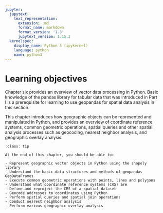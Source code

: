```yaml
---
jupyter:
  jupytext:
    text_representation:
      extension: .md
      format_name: markdown
      format_version: '1.3'
      jupytext_version: 1.15.2
  kernelspec:
    display_name: Python 3 (ipykernel)
    language: python
    name: python3
---
```


<!-- #region editable=true slideshow={"slide_type": ""} tags=["learning_objectives"] -->
# Learning objectives
<!-- #endregion -->

<!-- #region editable=true slideshow={"slide_type": ""} -->
Chapter six provides an overview of vector data processing in Python. Basic knowledge of the pandas library for tabular data that was introduced in Part I is a prerequisite for learning to use geopandas for spatial data analysis in this section.

This chapter introduces how geographic objects can be represented and manipulated in Python, and provides an overview of coordinate reference systems, common geometric operations, spatial queries and other spatial analysis processes such as geocoding, nearest neighbor analysis, and geographic overlay analysis. 


<!-- #endregion -->

<!-- #region editable=true slideshow={"slide_type": ""} tags=["lo_box"] -->
```{admonition} Learning objectives
:class: tip

At the end of this chapter, you should be able to:

- Represent geographic vector objects in Python using the shapely library
- Understand the basic data structures and methods of geopandas GeoDataFrames
- Execute common geometric operations with points, lines and polygons
- Understand what coordinate reference systems (CRS) are
- Define and reproject the CRS of a spatial dataset
- Geocode addresses to coordinates using Python
- Perform spatial queries and spatial join operations
- Conduct nearest neighbor analysis
- Perform various geographic overlay analysis

```
<!-- #endregion -->
